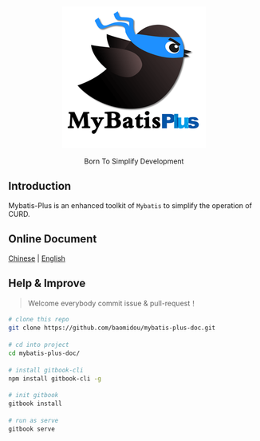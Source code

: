 <p align="center">
  <a href="https://github.com/baomidou/mybatis-plus">
    <img src="../assets/mybatis-plus-logo.png">
  </a>
</p>
<p align="center">Born To Simplify Development</p>

## Introduction

Mybatis-Plus is an enhanced toolkit of `Mybatis` to simplify the operation of CURD.

## Online Document
<a href="https://yangyang0507.gitbooks.io/mybatis-plus-doc/content/zh/">Chinese</a> |
<a href="https://yangyang0507.gitbooks.io/mybatis-plus-doc/content/en/">English</a>

## Help & Improve

> Welcome everybody commit issue & pull-request！

``` bash
# clone this repo
git clone https://github.com/baomidou/mybatis-plus-doc.git

# cd into project
cd mybatis-plus-doc/

# install gitbook-cli
npm install gitbook-cli -g

# init gitbook
gitbook install

# run as serve
gitbook serve

```
